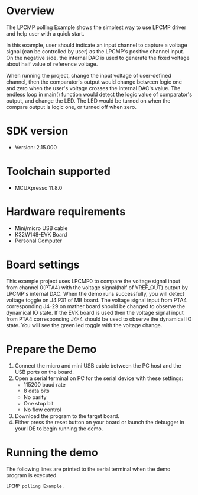 Overview
========
The LPCMP polling Example shows the simplest way to use LPCMP driver and help user with a quick start.

In this example, user should indicate an input channel to capture a voltage signal (can be controlled by user) as the 
LPCMP's positive channel input. On the negative side, the internal DAC is used to generate the fixed voltage about
half value of reference voltage.

When running the project, change the input voltage of user-defined channel, then the comparator's output would change
between logic one and zero when the user's voltage crosses the internal DAC's value. The endless loop in main() function
would detect the logic value of comparator's output, and change the LED. The LED would be turned on when the compare
output is logic one, or turned off when zero.

SDK version
===========
- Version: 2.15.000

Toolchain supported
===================
- MCUXpresso  11.8.0

Hardware requirements
=====================
- Mini/micro USB cable
- K32W148-EVK Board
- Personal Computer

Board settings
==============
This example project uses LPCMP0 to compare the voltage signal input from channel 0(PTA4)
with the voltage signal(half of VREF_OUT) output by LPCMP's internal DAC.
When the demo runs successfully, you will detect voltage toggle on J4.P31 of MB board.
The voltage signal input from PTA4 corresponding J4-29 on mather board should be changed
to observe the dynamical IO state.
If the EVK board is used then the voltage signal input from PTA4 corresponding J4-4 should
be used to observe the dynamical IO state. You will see the green led toggle with the voltage change.

Prepare the Demo
================
1. Connect the micro and mini USB cable between the PC host and the USB ports on the board.
2. Open a serial terminal on PC for the serial device with these settings:
    - 115200 baud rate
    - 8 data bits
    - No parity
    - One stop bit
    - No flow control
3. Download the program to the target board.
4. Either press the reset button on your board or launch the debugger in your IDE to begin running
   the demo.

Running the demo
================
The following lines are printed to the serial terminal when the demo program is executed.
~~~~~~~~~~~~~~~~~~~~~~~~~~~~~~~~~~~~~~~~
LPCMP polling Example.
~~~~~~~~~~~~~~~~~~~~~~~~~~~~~~~~~~~~~~~~

